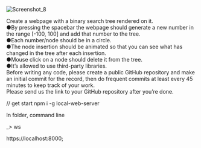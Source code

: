 ![Screenshot_8](https://user-images.githubusercontent.com/88071912/145109390-a53b228b-a4ba-4206-b7f2-6ae7005080bf.png)

Create a webpage with a binary search tree rendered on it. 
<br/>
●By pressing the spacebar the webpage should generate a new number in the range [-100, 100] and add that number to the tree. 
<br/>
●Each number/node should be in a circle. 
<br/>
●The node insertion should be animated so that you can see what has changed in the tree after each insertion. 
<br/>
●Mouse click on a node should delete it from the tree. 
<br/>
●It’s allowed to use third-party libraries.
<br/>
Before writing any code, please create a public GitHub repository and make an initial commit for the record, then do frequent commits at least every 45 minutes to keep track of your work.
<br/>
Please send us the link to your GitHub repository after you’re done.

// get start
npm i -g local-web-server

In folder, command line 

_> ws 

https://localhost:8000;

